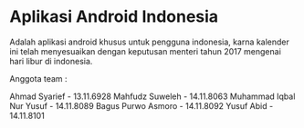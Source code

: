 <h1>Aplikasi Android Indonesia</h1>

Adalah aplikasi android khusus untuk pengguna indonesia, karna kalender ini telah menyesuaikan dengan keputusan menteri tahun 2017 mengenai hari libur di indonesia.

Anggota team : 

Ahmad Syarief - 13.11.6928
Mahfudz Suweleh - 14.11.8063
Muhammad Iqbal Nur Yusuf - 14.11.8089
Bagus Purwo Asmoro - 14.11.8092
Yusuf Abid - 14.11.8101

